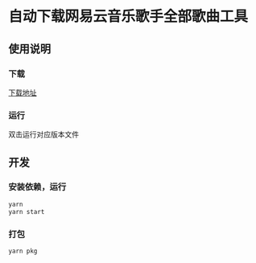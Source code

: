 # 自动下载网易云音乐歌手全部歌曲工具

## 使用说明

### 下载

[下载地址](https://github.com/passerma/DownloadNeteaseCloudMusic/releases/)

### 运行

双击运行对应版本文件

## 开发

### 安装依赖，运行

```sh
yarn
yarn start
```

### 打包

```sh
yarn pkg
```
